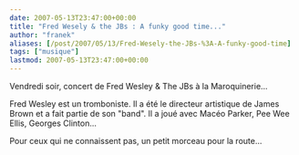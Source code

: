 ```yaml
---
date: 2007-05-13T23:47:00+00:00
title: "Fred Wesely & the JBs : A funky good time..."
author: "franek"
aliases: [/post/2007/05/13/Fred-Wesely-the-JBs-%3A-A-funky-good-time]
tags: ["musique"]
lastmod: 2007-05-13T23:47:00+00:00
---
```

Vendredi soir, concert de Fred Wesley &amp; The JBs à la Maroquinerie...

Fred Wesley est un tromboniste. Il a été le directeur artistique de James Brown et a fait partie de son "band". Il a joué avec Macéo Parker, Pee Wee Ellis, Georges Clinton...

Pour ceux qui ne connaissent pas, un petit morceau pour la route...
